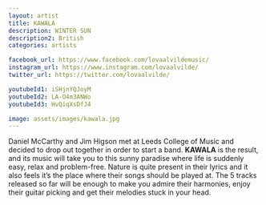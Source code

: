 ```yaml
---
layout: artist
title: KAWALA
description: WINTER SUN
description2: British
categories: artists

facebook_url: https://www.facebook.com/lovaalvildemusic/
instagram_url: https://www.instagram.com/lovaalvilde/
twitter_url: https://twitter.com/lovaalvilde/

youtubeId1: iSHjnYQJoyM
youtubeId2: LA-O4m3ANWo
youtubeId3: HvQiqXsDfJ4

image: assets/images/kawala.jpg
---
```


Daniel McCarthy and Jim Higson met at Leeds College of Music and decided to drop out together in order to start a band. **KAWALA** is the result, and its music will take you to this sunny paradise where life is suddenly easy, relax and problem-free. Nature is quite present in their lyrics and it also feels it’s the place where their songs should be played at. The 5 tracks released so far will be enough to make you admire their harmonies, enjoy their guitar picking and get their melodies stuck in your head.
